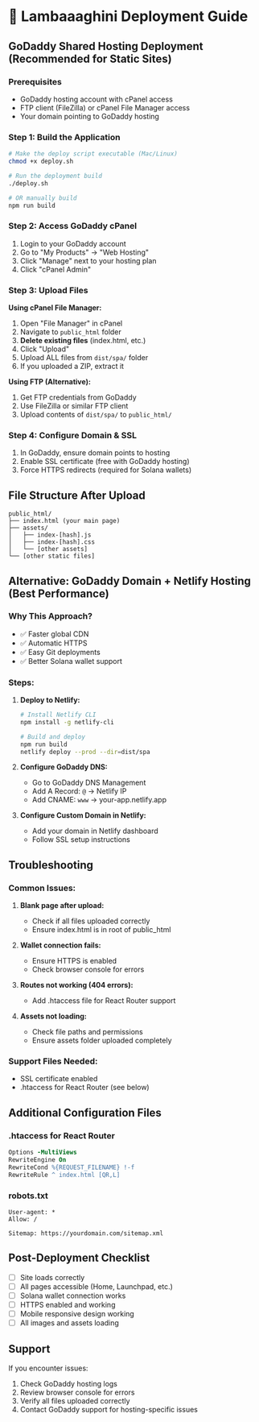 # 🚀 Lambaaaghini Deployment Guide

## GoDaddy Shared Hosting Deployment (Recommended for Static Sites)

### Prerequisites

- GoDaddy hosting account with cPanel access
- FTP client (FileZilla) or cPanel File Manager access
- Your domain pointing to GoDaddy hosting

### Step 1: Build the Application

```bash
# Make the deploy script executable (Mac/Linux)
chmod +x deploy.sh

# Run the deployment build
./deploy.sh

# OR manually build
npm run build
```

### Step 2: Access GoDaddy cPanel

1. Login to your GoDaddy account
2. Go to "My Products" → "Web Hosting"
3. Click "Manage" next to your hosting plan
4. Click "cPanel Admin"

### Step 3: Upload Files

**Using cPanel File Manager:**

1. Open "File Manager" in cPanel
2. Navigate to `public_html` folder
3. **Delete existing files** (index.html, etc.)
4. Click "Upload"
5. Upload ALL files from `dist/spa/` folder
6. If you uploaded a ZIP, extract it

**Using FTP (Alternative):**

1. Get FTP credentials from GoDaddy
2. Use FileZilla or similar FTP client
3. Upload contents of `dist/spa/` to `public_html/`

### Step 4: Configure Domain & SSL

1. In GoDaddy, ensure domain points to hosting
2. Enable SSL certificate (free with GoDaddy hosting)
3. Force HTTPS redirects (required for Solana wallets)

## File Structure After Upload

```
public_html/
├── index.html (your main page)
├── assets/
│   ├── index-[hash].js
│   ├── index-[hash].css
│   └── [other assets]
└── [other static files]
```

## Alternative: GoDaddy Domain + Netlify Hosting (Best Performance)

### Why This Approach?

- ✅ Faster global CDN
- ✅ Automatic HTTPS
- ✅ Easy Git deployments
- ✅ Better Solana wallet support

### Steps:

1. **Deploy to Netlify:**

   ```bash
   # Install Netlify CLI
   npm install -g netlify-cli

   # Build and deploy
   npm run build
   netlify deploy --prod --dir=dist/spa
   ```

2. **Configure GoDaddy DNS:**

   - Go to GoDaddy DNS Management
   - Add A Record: `@` → Netlify IP
   - Add CNAME: `www` → your-app.netlify.app

3. **Configure Custom Domain in Netlify:**
   - Add your domain in Netlify dashboard
   - Follow SSL setup instructions

## Troubleshooting

### Common Issues:

1. **Blank page after upload:**

   - Check if all files uploaded correctly
   - Ensure index.html is in root of public_html

2. **Wallet connection fails:**

   - Ensure HTTPS is enabled
   - Check browser console for errors

3. **Routes not working (404 errors):**

   - Add .htaccess file for React Router support

4. **Assets not loading:**
   - Check file paths and permissions
   - Ensure assets folder uploaded completely

### Support Files Needed:

- SSL certificate enabled
- .htaccess for React Router (see below)

## Additional Configuration Files

### .htaccess for React Router

```apache
Options -MultiViews
RewriteEngine On
RewriteCond %{REQUEST_FILENAME} !-f
RewriteRule ^ index.html [QR,L]
```

### robots.txt

```
User-agent: *
Allow: /

Sitemap: https://yourdomain.com/sitemap.xml
```

## Post-Deployment Checklist

- [ ] Site loads correctly
- [ ] All pages accessible (Home, Launchpad, etc.)
- [ ] Solana wallet connection works
- [ ] HTTPS enabled and working
- [ ] Mobile responsive design working
- [ ] All images and assets loading

## Support

If you encounter issues:

1. Check GoDaddy hosting logs
2. Review browser console for errors
3. Verify all files uploaded correctly
4. Contact GoDaddy support for hosting-specific issues
